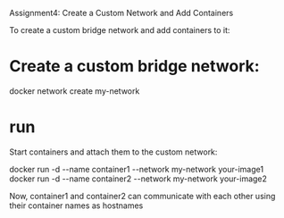 Assignment4: Create a Custom Network and Add Containers

To create a custom bridge network and add containers to it:

# Create a custom bridge network:
docker network create my-network

# run
Start containers and attach them to the custom network:

docker run -d --name container1 --network my-network your-image1
docker run -d --name container2 --network my-network your-image2

Now, container1 and container2 can communicate with each other using their container names as hostnames